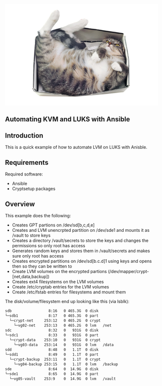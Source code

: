 
![alt tag](https://raw.githubusercontent.com/lateralblast/ansible-lvm-luks/master/images/cat_in_a_box.jpg)

Automating KVM and LUKS with Ansible
------------------------------------

Introduction
------------

This is a quick example of how to automate LVM on LUKS with Anisble.

Requirements
------------

Required software:

- Ansible
- Cryptsetup packages

Overview
--------

This example does the following:

- Creates GPT partions on /dev/sd[b,c,d,e]
- Creates and LVM unencrpted partition on /dev/sde1 and mounts it as /vault to store keys
- Creates a directory /vault/secrets to store the keys and changes the permissions so only root has access
- Generates random keys and stores them in /vault/secrets and makes sure only root has access
- Creates encrypted partitions on /dev/sd[b.c.d]1 using keys and opens then so they can be written to
- Create LVM volumes on the encrypted partions (/dev/mapper/crypt-[net,data,backup])
- Creates ext4 filesystems on the LVM volumes
- Create /etc/cryptab entries for the LVM volumes
- Create /etc/fstab entries for filesystems and mount them

The disk/volume/filesystem end up looking like this (via lsblk):

```
sdb                 8:16   0 465.3G  0 disk
└─sdb1              8:17   0 465.3G  0 part
  └─crypt-net     253:12   0 465.2G  0 crypt
    └─vg02-net    253:13   0 465.2G  0 lvm   /net
sdc                 8:32   0   931G  0 disk
└─sdc1              8:33   0   931G  0 part
  └─crypt-data    253:10   0   931G  0 crypt
    └─vg03-data   253:14   0   931G  0 lvm   /data
sdd                 8:48   0   1.1T  0 disk
└─sdd1              8:49   0   1.1T  0 part
  └─crypt-backup  253:11   0   1.1T  0 crypt
    └─vg04-backup 253:15   0   1.1T  0 lvm   /backup
sde                 8:64   0  14.9G  0 disk
└─sde1              8:65   0  14.9G  0 part
  └─vg05-vault    253:9    0  14.9G  0 lvm   /vault
```